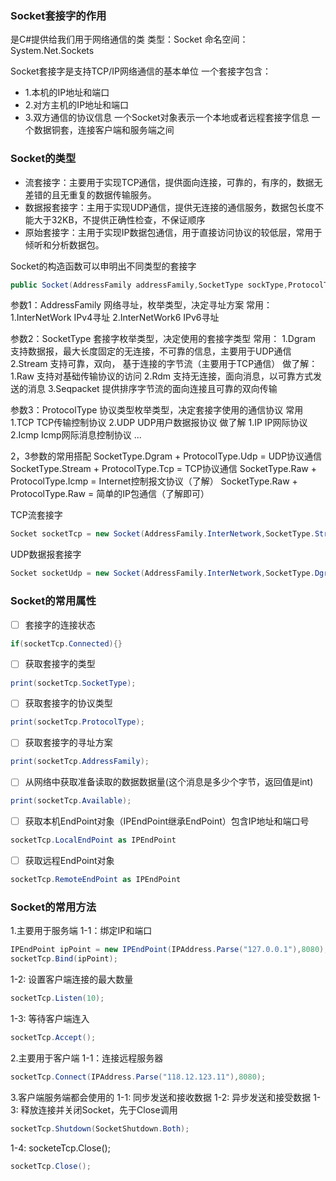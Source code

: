 ### Socket套接字的作用
是C#提供给我们用于网络通信的类
类型：Socket
命名空间：System.Net.Sockets

Socket套接字是支持TCP/IP网络通信的基本单位
一个套接字包含：
- 1.本机的IP地址和端口
- 2.对方主机的IP地址和端口
- 3.双方通信的协议信息
 一个Socket对象表示一个本地或者远程套接字信息
 一个数据铜套，连接客户端和服务端之间

### Socket的类型
- 流套接字：主要用于实现TCP通信，提供面向连接，可靠的，有序的，数据无差错的且无重复的数据传输服务。
- 数据报套接字：主用于实现UDP通信，提供无连接的通信服务，数据包长度不能大于32KB，不提供正确性检查，不保证顺序
- 原始套接字：主用于实现IP数据包通信，用于直接访问协议的较低层，常用于倾听和分析数据包。

Socket的构造函数可以申明出不同类型的套接字
```C#
public Socket(AddressFamily addressFamily,SocketType sockType,ProtocolType protocolType);
```


参数1：AddressFamily 网络寻址，枚举类型，决定寻址方案
常用：1.InterNetWork IPv4寻址       2.InterNetWork6 IPv6寻址

参数2：SocketType 套接字枚举类型，决定使用的套接字类型
常用：
1.Dgram  支持数据报，最大长度固定的无连接，不可靠的信息，主要用于UDP通信
2.Stream  支持可靠，双向， 基于连接的字节流（主要用于TCP通信）
做了解：
1.Raw  支持对基础传输协议的访问
2.Rdm 支持无连接，面向消息，以可靠方式发送的消息
3.Seqpacket  提供排序字节流的面向连接且可靠的双向传输

参数3：ProtocolType 协议类型枚举类型，决定套接字使用的通信协议
常用
1.TCP   TCP传输控制协议
2.UDP    UDP用户数据报协议
做了解
1.IP    IP网际协议
2.Icmp    Icmp网际消息控制协议
...

2，3参数的常用搭配
SocketType.Dgram + ProtocolType.Udp = UDP协议通信
SocketType.Stream + ProtocolType.Tcp = TCP协议通信
SocketType.Raw + ProtocolType.Icmp = Internet控制报文协议（了解）
SocketType.Raw + ProtocolType.Raw = 简单的IP包通信（了解即可）

TCP流套接字
```C#
Socket socketTcp = new Socket(AddressFamily.InterNetwork,SocketType.Stream,ProtocolType.Tcp);
```
UDP数据报套接字
```C#
Socket socketUdp = new Socket(AddressFamily.InterNetwork,SocketType.Dgram,ProtocolType.Udp);
```

### Socket的常用属性
- [ ] 套接字的连接状态
```C#
if(socketTcp.Connected){}
```
- [ ] 获取套接字的类型
```C#
print(socketTcp.SocketType);
```
- [ ] 获取套接字的协议类型
```C#
print(socketTcp.ProtocolType);
```
- [ ] 获取套接字的寻址方案
```C#
print(socketTcp.AddressFamily);
```
- [ ] 从网络中获取准备读取的数据数据量(这个消息是多少个字节，返回值是int)
```C#
print(socketTcp.Available);
```
- [ ] 获取本机EndPoint对象（IPEndPoint继承EndPoint）包含IP地址和端口号
```C#
socketTcp.LocalEndPoint as IPEndPoint
```
- [ ] 获取远程EndPoint对象
```C#
socketTcp.RemoteEndPoint as IPEndPoint
```

### Socket的常用方法 
1.主要用于服务端
1-1：绑定IP和端口
```C#
IPEndPoint ipPoint = new IPEndPoint(IPAddress.Parse("127.0.0.1"),8080);
socketTcp.Bind(ipPoint);
```
1-2:  设置客户端连接的最大数量
```C#
socketTcp.Listen(10);
```
1-3:  等待客户端连入
```C#
socketTcp.Accept();
```

2.主要用于客户端
1-1：连接远程服务器
```C#
socketTcp.Connect(IPAddress.Parse("118.12.123.11"),8080);
```

3.客户端服务端都会使用的
1-1:  同步发送和接收数据
1-2:  异步发送和接受数据
1-3:  释放连接并关闭Socket，先于Close调用
```C#
socketTcp.Shutdown(SocketShutdown.Both);
```
1-4:  socketeTcp.Close();
```C#
socketTcp.Close();
```